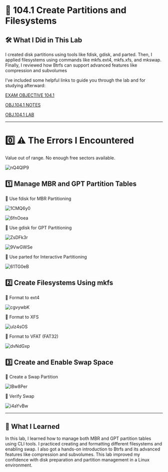 # 🧪 104.1 Create Partitions and Filesystems

## 🛠️ What I Did in This Lab
I created disk partitions using tools like fdisk, gdisk, and parted. Then, I applied filesystems using commands like mkfs.ext4, mkfs.xfs, and mkswap. Finally, I reviewed how Btrfs can support advanced features like compression and subvolumes

I’ve included some helpful links to guide you through the lab and for studying afterward:

[EXAM OBJECTIVE 104.1](https://www.lpi.org/our-certifications/exam-101-102-objectives/#104.1_Create_partitions_and_filesystems)

[OBJ.104.1 NOTES](https://1drv.ms/w/c/354f1c8d534fbced/ETg9TH7nsOVCmbJRUaji1mwBrlXbYgzaXKZMexN26yV28Q?e=GuREk1)

[OBJ.104.1 LAB](https://1drv.ms/w/c/354f1c8d534fbced/ERhzy-wnCmZBuzeRlk3H3OgBfOZfNC9XDek2lCcFYhIDuw?e=3fkYOg)

---

# 0️⃣ ⚠️ The Errors I Encountered
Value out of range.
No enough free sectors available.

![nQ4QlP9](https://github.com/user-attachments/assets/e574acfc-8c5b-4f57-96ab-680cedfc0db9)

## 1️⃣ Manage MBR and GPT Partition Tables
🔹 Use fdisk for MBR Partitioning

![1CMQ6y0](https://github.com/user-attachments/assets/cfe549c7-24ec-4e7f-9d51-c7f34fed9d3d)

![6fnOoea](https://github.com/user-attachments/assets/94724490-ea78-40ed-9838-437fc3471a11)

🔹 Use gdisk for GPT Partitioning

![ZsDFk3r](https://github.com/user-attachments/assets/bb62f15e-5257-4628-95a9-6d3a637c8fdf)

![9VwGWSe](https://github.com/user-attachments/assets/234f121e-c09e-4a32-a402-23b368d22102)

🔹 Use parted for Interactive Partitioning

![61TG0eB](https://github.com/user-attachments/assets/157bd36f-7a7b-481a-a985-f1d5b0d2adf5)

## 2️⃣ Create Filesystems Using mkfs
🔹 Format to ext4

![cgvywbK](https://github.com/user-attachments/assets/9c144be7-6aac-4504-ba7d-8067fdf9f13a)

🔹 Format to XFS

![ulz4sOS](https://github.com/user-attachments/assets/0694f27a-29a7-465a-a0b5-40615829f6e7)

🔹 Format to VFAT (FAT32)

![dvNdGxp](https://github.com/user-attachments/assets/29cd4aff-23fe-4ca2-b71b-345da89b7a65)

## 3️⃣ Create and Enable Swap Space
🔹 Create a Swap Partition

![lBw8Per](https://github.com/user-attachments/assets/b48f6380-dd74-4c6a-bb7b-31b6a9f3354d)

🔹 Verify Swap

![i4aYvBw](https://github.com/user-attachments/assets/ef105626-00f5-4c8c-a842-04331b00b44c)

---

## 🎯 What I Learned
In this lab, I learned how to manage both MBR and GPT partition tables using CLI tools. I practiced creating and formatting different filesystems and enabling swap. I also got a hands-on introduction to Btrfs and its advanced features like compression and subvolumes. This lab improved my confidence with disk preparation and partition management in a Linux environment. 

